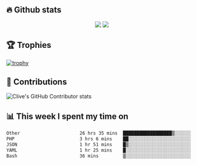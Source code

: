 ## &#128293; Github stats

<!-- GitHub Readme Streak Stats - https://github.com/DenverCoder1/github-readme-streak-stats -->
<p align="center">

<picture>
  <source 
    srcset="https://github-readme-stats.vercel.app/api?username=clivewalkden&count_private=true&show_icons=true&theme=darcula"
    media="(prefers-color-scheme: dark)"
  />
  <source
    srcset="https://github-readme-stats.vercel.app/api?username=clivewalkden&count_private=true&show_icons=true&theme=calm"
    media="(prefers-color-scheme: light), (prefers-color-scheme: no-preference)"
  />
  <img src="https://github-readme-stats.vercel.app/api?username=clivewalkden&count_private=true&show_icons=true&theme=darcula" />
</picture>

<a href="https://git.io/streak-stats" target="_blank">
  <img src="http://github-readme-streak-stats.herokuapp.com?user=clivewalkden&theme=darcula&date_format=j%20M%5B%20Y%5D" />
</a>

</p>

## &#127942; Trophies
[![trophy](https://github-profile-trophy.vercel.app/?username=clivewalkden&theme=onedark)](https://github.com/clivewalkden/github-profile-trophy)

## &#129309; Contributions
![Clive's GitHub Contributor stats](https://github-contributor-stats.vercel.app/api?username=clivewalkden)

## &#128202; This week I spent my time on
<!--START_SECTION:waka-->

```txt
Other                      26 hrs 35 mins  ██████████████████▒░░░░░░   72.82 %
PHP                        3 hrs 6 mins    ██░░░░░░░░░░░░░░░░░░░░░░░   08.51 %
JSON                       1 hr 51 mins    █▒░░░░░░░░░░░░░░░░░░░░░░░   05.09 %
YAML                       1 hr 25 mins    █░░░░░░░░░░░░░░░░░░░░░░░░   03.88 %
Bash                       36 mins         ▒░░░░░░░░░░░░░░░░░░░░░░░░   01.66 %
```

<!--END_SECTION:waka-->
